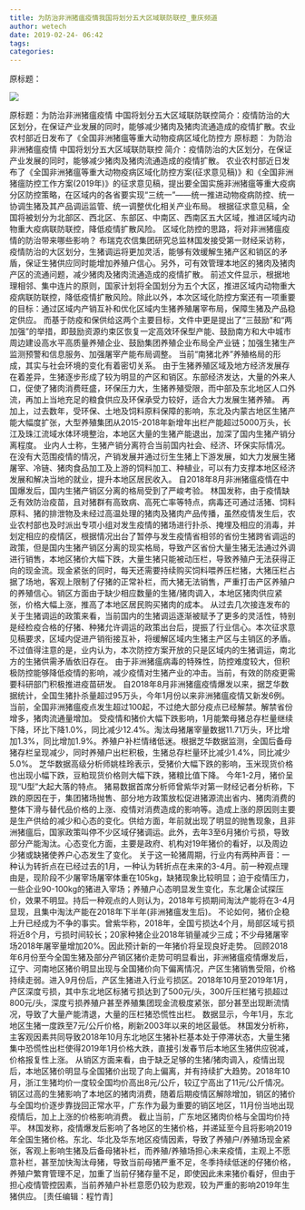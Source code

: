 ```yaml
---
title: 为防治非洲猪瘟疫情我国将划分五大区域联防联控_重庆频道
author: wetech
date: 2019-02-24- 06:42
tags: 
categories: 
---
```

原标题：
<!-- more -->
                
<img align="center" border="0" src="http://p2.ifengimg.com/a/2016/0810/204c433878d5cf9size1_w16_h16.png" />
                
            
原标题：为防治非洲猪瘟疫情 中国将划分五大区域联防联控简介：疫情防治的大区划分，在保证产业发展的同时，能够减少猪肉及猪肉流通造成的疫情扩散。农业农村部近日发布了《全国非洲猪瘟等重大动物疫病区域化防控方
原标题：
为防治非洲猪瘟疫情 中国将划分五大区域联防联控
简介：疫情防治的大区划分，在保证产业发展的同时，能够减少猪肉及猪肉流通造成的疫情扩散。
农业农村部近日发布了《全国非洲猪瘟等重大动物疫病区域化防控方案(征求意见稿)》和《全国非洲猪瘟防控工作方案(2019年)》的征求意见稿，提出要全国实施非洲猪瘟等重大疫病分区防控策略，在区域内的各省要实现“三统一”——统一推进动物疫病防控、统一协调生猪及其产品调运监管、统一调整优化相关产业布局。
根据征求意见稿，全国将被划分为北部区、西北区、东部区、中南区、西南区五大区域，推进区域内动物重大疫病联防联控，降低疫情扩散风险。
区域化防控的思路，将对非洲猪瘟疫情的防治带来哪些影响？
布瑞克农信集团研究总监林国发接受第一财经采访称，疫情防治的大区划分，生猪调运将更加灵活，能够有效缓解生猪产区和销区的矛盾，保证生猪供应同时能增加养殖户信心。另外，可有效管理本地区的猪肉及猪肉产区的流通问题，减少猪肉及猪肉流通造成的疫情扩散。
前述文件显示，根据地理相邻、集中连片的原则，国家计划将全国划分为五个大区，推进区域内动物重大疫病联防联控，降低疫情扩散风险。除此以外，本次区域化防控方案还有一项重要的目标：通过区域内产销互补和优化区域内生猪养殖屠宰布局，保障生猪及产品稳定供应。
而基于防疫和保供给这两个主要目标，文件中更是提出了“三鼓励”和“两加强”的举措，即鼓励资源约束区恢复一定高效环保型产能、鼓励南方和大中城市周边建设高水平高质量养殖企业、鼓励集团养殖企业布局全产业链；加强生猪生产监测预警和信息服务、加强屠宰产能布局调整。
当前“南猪北养”养殖格局的形成，其实与社会环境的变化有着密切关系。
由于生猪养殖区域及地方经济发展存在着差异，生猪逐步形成了较为明显的产区和销区。东部经济发达，大量的外来人口，促使了猪肉消费旺盛，环保压力大，生猪养殖受限，而中部及东北地区人口外流，再加上当地充足的粮食供应及环保承受力较好，适合大力发展生猪养殖。
再加上，过去数年，受环保、土地及饲料原料保障的影响，东北及内蒙古地区生猪产能大幅度扩张，大型养殖集团从2015-2018年新增年出栏产能超过5000万头，长江及珠江流域水体环境整治，本地区大量的生猪产能退出，加深了国内生猪产销分离程度。
业内人士称，生猪产销分离符合当前国内社会、经济、环保实际情况。在没有大范围疫情的情况，产销发展并通过衍生生猪上下游发展，如大力发展生猪屠宰、冷链、猪肉食品加工及上游的饲料加工、种植业，可以有力支撑本地区经济发展和解决当地的就业，提升本地区居民收入。
自2018年8月非洲猪瘟疫情在中国爆发后，国内生猪产销区分离的格局受到了严峻考验。
林国发称，由于疫情缺乏有效防治疫苗，且对猪群有高致病、高死亡率等特点，病毒还可通过活猪、饲料原料、猪的排泄物及未经过高温处理的猪肉及猪肉产品传播，虽然疫情发生后，农业农村部也及时派出专项小组对发生疫情的猪场进行扑杀、掩埋及相应的消毒，并划定相应的疫情区，根据情况出台了暂停与发生疫情省相邻的省份生猪跨省调运的政策，但是国内生猪产销区分离的现实格局，导致产区省份大量生猪无法通过外调进行销售，本地区猪价大幅下跌，大量生猪只能被动压栏，导致养殖户无法获得正向的现金流。现金紧张的同时，每天还需要持续购买饲料喂养压栏猪，大猪压栏占据了场地，客观上限制了仔猪的正常补栏，而大猪无法销售，严重打击产区养殖户的养殖信心。销区方面由于缺少相应数量的生猪/猪肉调入，本地区猪肉供应紧张，价格大幅上涨，推高了本地区居民购买猪肉的成本。
从过去几次接连发布的关于生猪调运的政策来看，当前国内的生猪调运逐渐被赋予了更多的灵活性，特别是经检疫合格的仔猪、种猪允许调运的政策出台后，提振了行业信心。本次征求意见稿要求，区域内促进产销衔接互补，将缓解区域内生猪主产区与主销区的矛盾。不过值得注意的是，业内认为，本次防控方案开放的只是区域内的生猪调运，南北方的生猪供需矛盾依旧存在。
由于非洲猪瘟病毒的特殊性，防控难度较大，但积极防控能够降低疫情的影响，减少疫情对生猪产业的冲击。当前，有效的防疫更需要科研部门积极推进疫苗研发。
自2018年8月非洲猪瘟疫情爆发以来，据芝华数据统计，全国生猪扑杀量超过95万头，今年1月份以来非洲猪瘟疫情又新发6例。当前，全国非洲猪瘟疫点发生超过100起，不过绝大部分疫点已经解禁。解禁省份增多，猪肉流通量增加。
受疫情和猪价大幅下跌影响，1月能繁母猪总存栏量继续下降，环比下降1.0%，同比减少12.4%。淘汰母猪屠宰量数据11.71万头，环比增加1.3%，同比增加1.9%。养殖户补栏情绪低迷。根据芝华数据监测，全国后备母猪存栏呈现减少，同时养殖户出栏积极，生猪总存栏量环比减少1.4%，同比减少5.0%。
芝华数据高级分析师姚桂玲表示，受猪价大幅下跌的影响，玉米现货价格也出现小幅下跌，豆粕现货价格则大幅下跌，猪粮比值下降。
今年1-2月，猪价呈现“U型”大起大落的特点。
猪易数据首席分析师曾紫华对第一财经记者分析称，下跌的原因在于，集团猪场抛售、部分地方政策放松促进猪源流出省内、猪肉消费的整体下滑与替代品价格的上涨、疫情对消费造成的影响等。造成上涨的原因则主要是生产供给的减少和心态的变化。供给方面，年前就出现了明显的抛售现象，且非洲猪瘟后，国家政策叫停不少区域仔猪调运。此外，去年3至6月猪价亏损，导致部分产能淘汰。心态变化方面，主要是政府、机构对19年猪价的看好，以及周边少猪或缺猪使养户心态发生了变化。
关于这一轮猪周期，行业内有两种声音：一种认为转折点在已经过去的1月，一种认为转折点在未来的3-4月。前一种观点理由是，现阶段不少屠宰场屠宰体重在105kg，缺猪现象比较明显；迫于疫情压力，一些企业90-100kg的猪进入宰场；养殖户心态明显发生变化，东北屠企试探压价，效果不明显。持后一种观点的人则认为，2018年亏损期间淘汰产能将在3-4月显现，且集中淘汰产能在2018年下半年(非洲猪瘟发生后)。
不论如何，猪价企稳上升已经成为不争的事实。曾紫华称，2018年，全国亏损达4个月，局部区域亏损将近8个月，亏损时间较长；20家种猪企业2018年销量减少三成；不少母猪屠宰场2018年屠宰量增加20%。因此预计新的一年猪价将呈现良好走势。
回顾2018年6月份至今全国生猪及部分产销区猪价走势可明显看出，非洲猪瘟疫情爆发后，辽宁、河南地区猪价明显出现与全国猪价向下偏离情况，产区生猪销售受阻，价格持续走弱。进入9月份后，产区生猪进入行业亏损区。2018年10月至2019年1月，产区深度亏损，其中东北地区标猪亏损达到了500元/头，300斤压栏猪亏损超过800元/头，深度亏损养殖户甚至养殖集团现金流极度紧张，部分甚至出现断流情况，导致了大量产能清退，大量的压栏猪恐慌性出栏。
数据显示，今年1月，东北地区生猪一度跌至7元/公斤价格，刷新2003年以来的地区最低。
林国发分析称，主客观因素共同导致2018年10月东北地区生猪补栏基本处于停滞状态，大量生猪集中恐慌性出栏使得2019年1月价格大跌，直接引发春节后本地区生猪供应锐减，价格报复性上涨。
从销区方面来看，由于缺乏足够的生猪/猪肉调入，疫情出现后，本地区猪价明显与全国猪价出现了向上偏离，并有持续扩大趋势。2018年10月，浙江生猪均价一度较全国均价高出8元/公斤，较辽宁高出了11元/公斤情况。销区过高的生猪影响了本地区的猪肉消费，随着后期疫情区解除增加，销区的猪价与全国均价逐步靠拢回正常水平，广东作为最为重要的销区地区，11月份当地出现疫情后，加上上涨的价格影响消费。
截止当前，广东地区猪肉价格与全国均价持平。
林国发称，疫情爆发后影响了各地区的生猪价格，并递延至今且将影响2019年全国生猪价格。东北、华北及华东地区疫情因素，导致了养殖户/养殖场现金紧张，客观上影响生猪及后备母猪补栏，而养殖/养殖场担心未来疫情，主观上不愿意补栏，甚至加快淘汰母猪，导致当前母猪严重不足，冬季持续低迷的仔猪价格，养殖户繁育管理不足，加重了当前仔猪存量不足，即使因此未来猪价看好，但由于担心疫情管控因素，当前养殖户补栏意愿仍较为悲观，较为严重的影响2019年生猪供应。
[责任编辑：程竹青]
            
